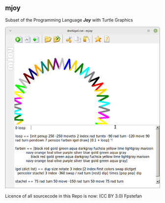 ## mjoy
Subset of the Programming Language ***Joy*** with Turtle Graphics

![drehigelimage](https://raw.githubusercontent.com/Fpstefan/mjoy/master/tahomamjoy.png)


Licence of all sourcecode in this Repo is now: (CC BY 3.0) Fpstefan

